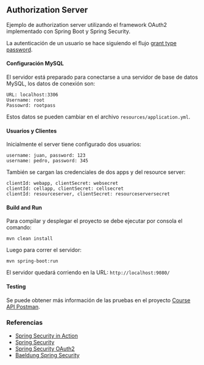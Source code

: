 ## Authorization Server
Ejemplo de authorization server utilizando el framework OAuth2 implementado con Spring Boot y Spring Security.

La autenticación de un usuario se hace siguiendo el flujo [grant type password](https://oauth.net/2/grant-types/password/).

#### Configuración MySQL
El servidor está preparado para conectarse a una servidor de base de datos MySQL, los datos de conexión son: 
```
URL: localhost:3306
Username: root
Passowrd: rootpass
```
Estos datos se pueden cambiar en el archivo `resources/application.yml`.

#### Usuarios y Clientes
Inicialmente el server tiene configurado dos usuarios:
```
username: juan, password: 123
username: pedro, password: 345
```

También se cargan las credenciales de dos apps y del resource server:
```
clientId: webapp, clientSecret: websecret
clientId: cellapp, clientSecret: cellsecret
clientId: resourceserver, clientSecret: resourceserversecret
```

#### Build and Run
Para compilar y desplegar el proyecto se debe ejecutar por consola el comando:

```
mvn clean install
```
Luego para correr el servidor:

```
mvn spring-boot:run
```
El servidor quedará corriendo en la URL:
`http://localhost:9080/`

#### Testing
Se puede obtener más información de las pruebas en el proyecto [Course API Postman](https://github.com/fhbustos/Course-API-Postman).

### Referencias
* [Spring Security in Action](https://www.manning.com/books/spring-security-in-action)
* [Spring Security](https://docs.spring.io/spring-boot/docs/2.6.1/reference/htmlsingle/#boot-features-security)
* [Spring Security OAuth2](https://docs.spring.io/spring-boot/docs/2.6.1/reference/htmlsingle/#web.security.oauth2)
* [Baeldung Spring Security](https://www.baeldung.com/category/spring/spring-security/)
